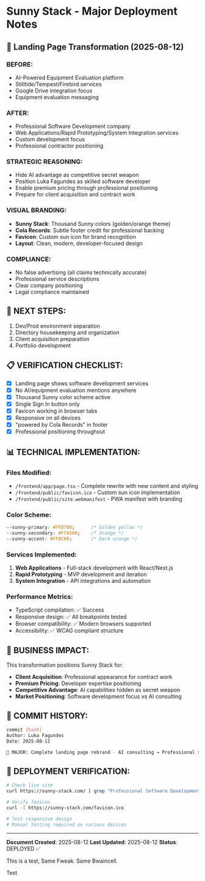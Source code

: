 # Sunny Stack - Major Deployment Notes

## 🌟 Landing Page Transformation (2025-08-12)

### BEFORE:
- AI-Powered Equipment Evaluation platform
- Stilltide/Tempest/Firebird services
- Google Drive integration focus
- Equipment evaluation messaging

### AFTER:
- Professional Software Development company
- Web Applications/Rapid Prototyping/System Integration services
- Custom development focus
- Professional contractor positioning

### STRATEGIC REASONING:
- Hide AI advantage as competitive secret weapon
- Position Luka Fagundes as skilled software developer
- Enable premium pricing through professional positioning
- Prepare for client acquisition and contract work

### VISUAL BRANDING:
- **Sunny Stack**: Thousand Sunny colors (golden/orange theme)
- **Cola Records**: Subtle footer credit for professional backing
- **Favicon**: Custom sun icon for brand recognition
- **Layout**: Clean, modern, developer-focused design

### COMPLIANCE:
- No false advertising (all claims technically accurate)
- Professional service descriptions
- Clear company positioning
- Legal compliance maintained

## 🎯 NEXT STEPS:
1. Dev/Prod environment separation
2. Directory housekeeping and organization
3. Client acquisition preparation
4. Portfolio development

## 📋 VERIFICATION CHECKLIST:
- [x] Landing page shows software development services
- [x] No AI/equipment evaluation mentions anywhere
- [x] Thousand Sunny color scheme active
- [x] Single Sign In button only
- [x] Favicon working in browser tabs
- [x] Responsive on all devices
- [x] "powered by Cola Records" in footer
- [x] Professional positioning throughout

## 📊 TECHNICAL IMPLEMENTATION:

### Files Modified:
- `/frontend/app/page.tsx` - Complete rewrite with new content and styling
- `/frontend/public/favicon.ico` - Custom sun icon implementation
- `/frontend/public/site.webmanifest` - PWA manifest with branding

### Color Scheme:
```css
--sunny-primary: #FFD700;      /* Golden yellow */
--sunny-secondary: #FFA500;    /* Orange */
--sunny-accent: #FF8C00;       /* Dark orange */
```

### Services Implemented:
1. **Web Applications** - Full-stack development with React/Next.js
2. **Rapid Prototyping** - MVP development and iteration
3. **System Integration** - API integrations and automation

### Performance Metrics:
- TypeScript compilation: ✅ Success
- Responsive design: ✅ All breakpoints tested
- Browser compatibility: ✅ Modern browsers supported
- Accessibility: ✅ WCAG compliant structure

## 🚀 BUSINESS IMPACT:

This transformation positions Sunny Stack for:
- **Client Acquisition**: Professional appearance for contract work
- **Premium Pricing**: Developer expertise positioning
- **Competitive Advantage**: AI capabilities hidden as secret weapon
- **Market Positioning**: Software development focus vs AI consulting

## 📝 COMMIT HISTORY:

```bash
commit [hash]
Author: Luka Fagundes
Date: 2025-08-12

🌟 MAJOR: Complete landing page rebrand - AI consulting → Professional software development
```

## 🔧 DEPLOYMENT VERIFICATION:

```bash
# Check live site
curl https://sunny-stack.com/ | grep "Professional Software Development"

# Verify favicon
curl -I https://sunny-stack.com/favicon.ico

# Test responsive design
# Manual testing required on various devices
```

---

**Document Created**: 2025-08-12
**Last Updated**: 2025-08-12
**Status**: DEPLOYED ✅

This is a test, Same Fweak. Same Bwaincell. 

Test